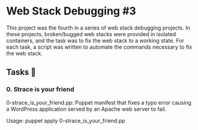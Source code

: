 <h1>Web Stack Debugging #3</h1>

  <p>This project was the fourth in a series of web stack debugging projects. In these projects, broken/bugged web stacks were provided in isolated containers, and the task was to fix the web stack to a working state. For each task, a script was written to automate the commands necessary to fix the web stack.</p>

  <h2>Tasks 📃</h2>

  <h3>0. Strace is your friend</h3>
  <p>0-strace_is_your_friend.pp: Puppet manifest that fixes a typo error causing a WordPress application served by an Apache web server to fail.</p>
  <p>Usage: puppet apply 0-strace_is_your_friend.pp</p>


